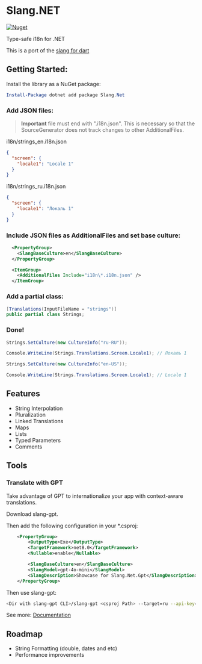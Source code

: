 # Slang.NET

[![Nuget](https://img.shields.io/nuget/v/Slang.Net?label=Slang.Net)](https://www.nuget.org/packages/Slang.Net)

Type-safe i18n for .NET

This is a port of the [slang for dart](https://pub.dev/packages/slang)

## Getting Started:

Install the library as a NuGet package:

```powershell
Install-Package dotnet add package Slang.Net
```

### Add JSON files:
> **Important** file must end with ".i18n.json". This is necessary so that the SourceGenerator does not track changes to other AdditionalFiles.

i18n/strings_en.i18n.json

```json
{
  "screen": {
    "locale1": "Locale 1"
  }
}
```

i18n/strings_ru.i18n.json

```json
{
  "screen": {
    "locale1": "Локаль 1"
  }
}
```

### Include JSON files as AdditionalFiles and set base culture:

```xml
  <PropertyGroup>
    <SlangBaseCulture>en</SlangBaseCulture>
  </PropertyGroup>

  <ItemGroup>
    <AdditionalFiles Include="i18n\*.i18n.json" />
  </ItemGroup>
```


### Add a partial class:

``` csharp
[Translations(InputFileName = "strings")]
public partial class Strings;
```

### Done! 

```csharp
Strings.SetCulture(new CultureInfo("ru-RU")); 

Console.WriteLine(Strings.Translations.Screen.Locale1); // Локаль 1

Strings.SetCulture(new CultureInfo("en-US"));

Console.WriteLine(Strings.Translations.Screen.Locale1); // Locale 1
```

## Features

- String Interpolation
- Pluralization
- Linked Translations
- Maps
- Lists
- Typed Parameters
- Comments

## Tools

### Translate with GPT

Take advantage of GPT to internationalize your app with context-aware translations.

Download slang-gpt.

Then add the following configuration in your *.csproj:

```xml
    <PropertyGroup>
        <OutputType>Exe</OutputType>
        <TargetFramework>net8.0</TargetFramework>
        <Nullable>enable</Nullable>

        <SlangBaseCulture>en</SlangBaseCulture>
        <SlangModel>gpt-4o-mini</SlangModel>
        <SlangDescription>Showcase for Slang.Net.Gpt</SlangDescription>
    </PropertyGroup>
```

Then use slang-gpt:

```bash
<Dir with slang-gpt CLI>/slang-gpt <csproj Path> --target=ru --api-key=<open-ai-gpt-api-key>
```

See more: [Documentation](https://github.com/egorozh/Slang.NET/tree/develop/Slang.Gpt.Cli)

## Roadmap

- String Formatting (double, dates and etc)
- Performance improvements
